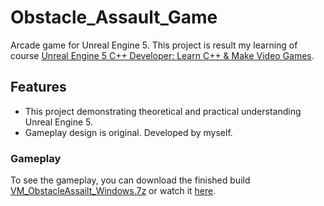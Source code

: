 # Obstacle_Assault_Game
Arcade game for Unreal Engine 5. This project is result my learning of course [Unreal Engine 5 C++ Developer: Learn C++ & Make Video Games](https://www.udemy.com/share/101Weu3@gKGvOgaVCBCuu3YDkDKf4Jg1HM5orVa2qgd_dOOTwGS8sJzE0Z5P5gYnnV1sDnd-Ug==/).

## Features
- This project demonstrating theoretical and practical understanding Unreal Engine 5.
- Gameplay design is original. Developed by myself.
  
### Gameplay
To see the gameplay, you can download the finished build [VM_ObstacleAssailt_Windows.7z](https://drive.google.com/file/d/1XUjenU3G7wiXFwzPMOV0oP0fwZYfl0to/view?usp=drive_link) or watch it [here](https://youtu.be/yyC8mdoEnp0).


